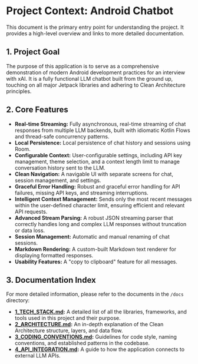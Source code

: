 # Project Context: Android Chatbot

This document is the primary entry point for understanding the project. It provides a high-level overview and links to more detailed documentation.

## 1. Project Goal

The purpose of this application is to serve as a comprehensive demonstration of modern Android development practices for an interview with xAI. It is a fully functional LLM chatbot built from the ground up, touching on all major Jetpack libraries and adhering to Clean Architecture principles.

## 2. Core Features

-   **Real-time Streaming:** Fully asynchronous, real-time streaming of chat responses from multiple LLM backends, built with idiomatic Kotlin Flows and thread-safe concurrency patterns.
-   **Local Persistence:** Local persistence of chat history and sessions using Room.
-   **Configurable Context:** User-configurable settings, including API key management, theme selection, and a context length limit to manage conversation history sent to the LLM.
-   **Clean Navigation:** A navigable UI with separate screens for chat, session management, and settings.
-   **Graceful Error Handling:** Robust and graceful error handling for API failures, missing API keys, and streaming interruptions.
-   **Intelligent Context Management:** Sends only the most recent messages within the user-defined character limit, ensuring efficient and relevant API requests.
-   **Advanced Stream Parsing:** A robust JSON streaming parser that correctly handles long and complex LLM responses without truncation or data loss.
-   **Session Management:** Automatic and manual renaming of chat sessions.
-   **Markdown Rendering:** A custom-built Markdown text renderer for displaying formatted responses.
-   **Usability Features:** A "copy to clipboard" feature for all messages.

## 3. Documentation Index

For more detailed information, please refer to the documents in the `/docs` directory:

-   **[1_TECH_STACK.md](./docs/1_TECH_STACK.md):** A detailed list of all the libraries, frameworks, and tools used in this project and their purpose.
-   **[2_ARCHITECTURE.md](./docs/2_ARCHITECTURE.md):** An in-depth explanation of the Clean Architecture structure, layers, and data flow.
-   **[3_CODING_CONVENTIONS.md](./docs/3_CODING_CONVENTIONS.md):** Guidelines for code style, naming conventions, and established patterns in the codebase.
-   **[4_API_INTEGRATION.md](./docs/4_API_INTEGRATION.md):** A guide to how the application connects to external LLM APIs.
